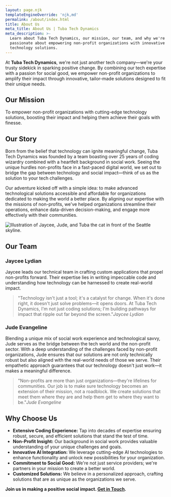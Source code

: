 ```yaml
---
layout: page.njk
templateEngineOverride: 'njk,md'
permalink: /about/index.html
title: About Us
meta_title: About Us | Tuba Tech Dynamics
meta_description: >-
  Learn about Tuba Tech Dynamics, our mission, our team, and why we're
  passionate about empowering non-profit organizations with innovative
  technology solutions.
---
```


At **Tuba Tech Dynamics**, we're not just another tech company—we're your trusty sidekick in sparking positive change. By combining our tech expertise with a passion for social good, we empower non-profit organizations to amplify their impact through innovative, tailor-made solutions designed to fit their unique needs.

## Our Mission

To empower non-profit organizations with cutting-edge technology solutions, boosting their impact and helping them achieve their goals with finesse.

## Our Story

Born from the belief that technology can ignite meaningful change, Tuba Tech Dynamics was founded by a team boasting over 25 years of coding wizardry combined with a heartfelt background in social work. Seeing the unique hurdles non-profits face in a fast-paced digital world, we set out to bridge the gap between technology and social impact—think of us as the solution to your tech challenges.

Our adventure kicked off with a simple idea: to make advanced technological solutions accessible and affordable for organizations dedicated to making the world a better place. By aligning our expertise with the missions of non-profits, we've helped organizations streamline their operations, enhance data-driven decision-making, and engage more effectively with their communities.

![Illustration of Jaycee, Jude, and Tuba the cat in front of the Seattle skyline.](/assets/images/pages/team.png)

## Our Team

### Jaycee Lydian

Jaycee leads our technical team in crafting custom applications that propel non-profits forward. Their expertise lies in writing impeccable code and understanding how technology can be harnessed to create real-world impact.

> "Technology isn't just a tool; it's a catalyst for change. When it's done right, it doesn't just solve problems—it opens doors. At Tuba Tech Dynamics, I'm not just coding solutions; I'm building pathways for impact that ripple out far beyond the screen."<cite>Jaycee Lydian</cite>

### Jude Evangeline

Blending a unique mix of social work experience and technological savvy, Jude serves as the bridge between the tech world and the non-profit sector. With a deep understanding of the challenges faced by non-profit organizations, Jude ensures that our solutions are not only technically robust but also aligned with the real-world needs of those we serve. Their empathetic approach guarantees that our technology doesn't just work—it makes a meaningful difference.

> "Non-profits are more than just organizations—they're lifelines for communities. Our job is to make sure technology becomes an extension of their mission, not a roadblock. We create solutions that meet them where they are and help them get to where they want to be."<cite>Jude Evangeline</cite>

## Why Choose Us

* **Extensive Coding Experience:** Tap into decades of expertise ensuring robust, secure, and efficient solutions that stand the test of time.
* **Non-Profit Insight:** Our background in social work provides valuable understanding of your unique challenges and goals.
* **Innovative AI Integration:** We leverage cutting-edge AI technologies to enhance functionality and unlock new possibilities for your organization.
* **Commitment to Social Good:** We're not just service providers; we're partners in your mission to create a better world.
* **Customized Solutions:** We believe in a personalized approach, crafting solutions that are as unique as the organizations we serve.

**Join us in making a positive social impact. [Get in Touch](/contact).**
